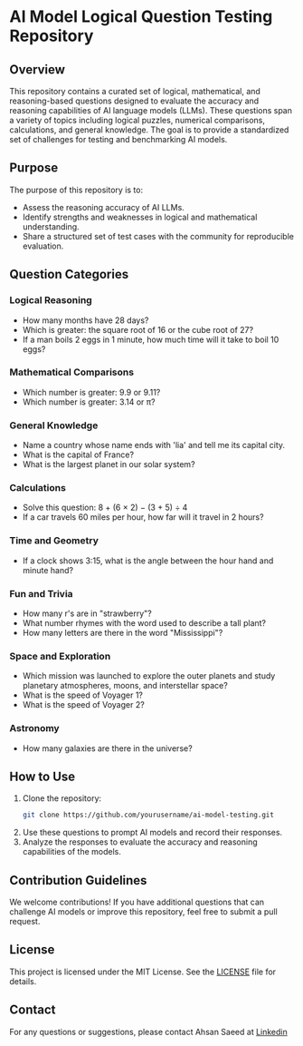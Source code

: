 # AI Model Logical Question Testing Repository

## Overview
This repository contains a curated set of logical, mathematical, and reasoning-based questions designed to evaluate the accuracy and reasoning capabilities of AI language models (LLMs). These questions span a variety of topics including logical puzzles, numerical comparisons, calculations, and general knowledge. The goal is to provide a standardized set of challenges for testing and benchmarking AI models.

## Purpose
The purpose of this repository is to:
- Assess the reasoning accuracy of AI LLMs.
- Identify strengths and weaknesses in logical and mathematical understanding.
- Share a structured set of test cases with the community for reproducible evaluation.

## Question Categories
### Logical Reasoning
- How many months have 28 days?
- Which is greater: the square root of 16 or the cube root of 27?
- If a man boils 2 eggs in 1 minute, how much time will it take to boil 10 eggs?

### Mathematical Comparisons
- Which number is greater: 9.9 or 9.11?
- Which number is greater: 3.14 or π?

### General Knowledge
- Name a country whose name ends with 'lia' and tell me its capital city.
- What is the capital of France?
- What is the largest planet in our solar system?

### Calculations
- Solve this question: 8 + (6 × 2) − (3 + 5) ÷ 4
- If a car travels 60 miles per hour, how far will it travel in 2 hours?

### Time and Geometry
- If a clock shows 3:15, what is the angle between the hour hand and minute hand?

### Fun and Trivia
- How many r's are in "strawberry"?
- What number rhymes with the word used to describe a tall plant?
- How many letters are there in the word "Mississippi"?

### Space and Exploration
- Which mission was launched to explore the outer planets and study planetary atmospheres, moons, and interstellar space?
- What is the speed of Voyager 1?
- What is the speed of Voyager 2?

### Astronomy
- How many galaxies are there in the universe?

## How to Use
1. Clone the repository:
   ```bash
   git clone https://github.com/yourusername/ai-model-testing.git
   ```
2. Use these questions to prompt AI models and record their responses.
3. Analyze the responses to evaluate the accuracy and reasoning capabilities of the models.

## Contribution Guidelines
We welcome contributions! If you have additional questions that can challenge AI models or improve this repository, feel free to submit a pull request.

## License
This project is licensed under the MIT License. See the [LICENSE](LICENSE) file for details.

## Contact
For any questions or suggestions, please contact Ahsan Saeed at [Linkedin](https://www.linkedin.com/in/ahsensaeed/)
